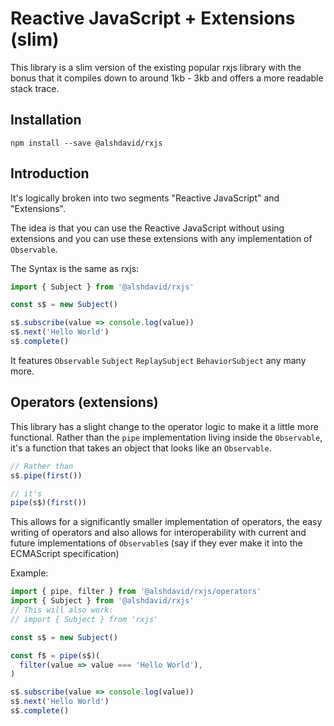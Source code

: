 # Reactive JavaScript + Extensions (slim)

This library is a slim version of the existing popular rxjs library with the bonus that it compiles down to around 1kb - 3kb and offers a more readable stack trace.

## Installation

```shell
npm install --save @alshdavid/rxjs
```

## Introduction

It's logically broken into two segments "Reactive JavaScript" and "Extensions".

The idea is that you can use the Reactive JavaScript without using extensions and you can use these extensions with any implementation of `Observable`.

The Syntax is the same as rxjs:

```typescript
import { Subject } from '@alshdavid/rxjs'

const s$ = new Subject()

s$.subscribe(value => console.log(value))
s$.next('Hello World')
s$.complete()
```

It features `Observable` `Subject` `ReplaySubject` `BehaviorSubject` any many more.

## Operators (extensions)

This library has a slight change to the operator logic to make it a little more functional. Rather than the `pipe` implementation living inside the `Observable`, it's a function that takes an object that looks like an `Observable`.

```typescript
// Rather than 
s$.pipe(first()) 

// it's 
pipe(s$)(first())
```

This allows for a significantly smaller implementation of operators, the easy writing of operators and also allows for interoperability with current and future implementations of `Observable`s (say if they ever make it into the ECMAScript specification)

Example:
```typescript
import { pipe, filter } from '@alshdavid/rxjs/operators'
import { Subject } from '@alshdavid/rxjs'
// This will also work:
// import { Subject } from 'rxjs'

const s$ = new Subject()

const f$ = pipe(s$)(
  filter(value => value === 'Hello World'),
)

s$.subscribe(value => console.log(value))
s$.next('Hello World')
s$.complete()
```

